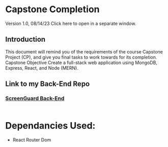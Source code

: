 # Capstone Completion
Version 1.0, 08/14/23
Click here to open in a separate window.

## Introduction
This document will remind you of the requirements of the course Capstone Project (CP), and give you final tasks to work towards for its completion.
Capstone Objective
Create a full-stack web application using MongoDB, Express, React, and Node (MERN).

## Link to my Back-End Repo
### [ScreenGuard Back-End](https://github.com/angelalita77/Capstone-ScreenGuard-BE)<br/><br/>


# Dependancies Used:
- React Router Dom
